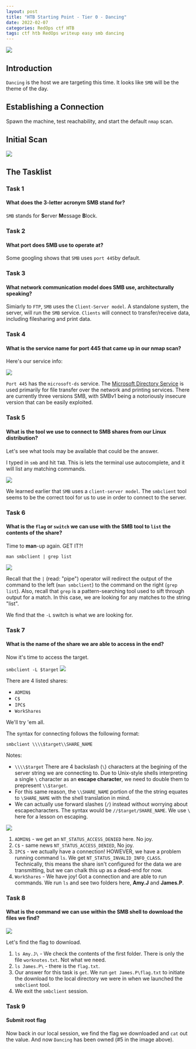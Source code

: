 ```yaml
---
layout: post
title: "HTB Starting Point - Tier 0 - Dancing"
date: 2022-02-07
categories: RedOps ctf HTB
tags: ctf htb RedOps writeup easy smb dancing
---
```

<img src='/assets/img/ctf/htb/sp/tier0/dancing/dancing.PNG'/>

## Introduction

`Dancing` is the host we are targeting this time. It looks like `SMB` will be the theme of the day. 

## Establishing a Connection

Spawn the machine, test reachability, and start the default `nmap` scan.

## Initial Scan

<img src='/assets/img/ctf/htb/sp/tier0/dancing/2nmapall.png'/>



## The Tasklist

### Task 1
#### What does the 3-letter acronym SMB stand for? 

`SMB` stands for **S**erver **M**essage **B**lock.

### Task 2
#### What port does SMB use to operate at?

Some googling shows that `SMB` uses `port 445`by default.

### Task 3
#### What network communication model does SMB use, architecturally speaking? 

Simiarly to `FTP`, `SMB` uses the `Client-Server model`. A standalone system, the server, will run the `SMB` service. `Clients` will connect to transfer/receive data, including filesharing and print data.

### Task 4 
#### What is the service name for port 445 that came up in our nmap scan?

Here's our service info:

<img src='/assets/img/ctf/htb/sp/tier0/dancing/3nmap_services.png'/>

`Port 445` has the `microsoft-ds` service. The [Microsoft Directory Service](https://www.grc.com/port_445.htm) is used primarily for file transfer over the network and printing services. There are currently three versions SMB, with SMBv1 being a notoriously insecure version that can be easily exploited.

### Task 5
#### What is the tool we use to connect to SMB shares from our Linux distribution?

Let's see what tools may be available that could be the answer.

I typed in `smb` and hit `TAB`. This is lets the terminal use autocomplete, and it will list any matching commands.

<img src='/assets/img/ctf/htb/sp/tier0/dancing/4smb.png'/>

We learned earlier that `SMB` uses a `client-server model`. The `smbclient` tool seems to be the correct tool for us to use in order to connect to the server.

### Task 6
#### What is the `flag` or `switch` we can use with the SMB tool to `list` the contents of the share?

Time to **man**-up again. GET IT?! 

`man smbclient | grep list`

<img src='/assets/img/ctf/htb/sp/tier0/5smb_ls.png'/>

Recall that the `|` (read: "pipe") operator will redirect the output of the command to the left (`man smbclient`) to the command on the right (`grep list`). Also, recall that `grep` is a pattern-searching tool used to sift through output for a match. In this case, we are looking for any matches to the string "list".

We find that the `-L` switch is what we are looking for.

### Task 7
#### What is the name of the share we are able to access in the end?

Now it's time to access the target. 

`smbclient -L $target`
<img src='/assets/img/ctf/htb/sp/tier0/dancing/6smb_L.png'/>

There are 4 listed shares:
* `ADMIN$`
* `C$`
* `IPC$`
* `WorkShares`

We'll try 'em all.

The syntax for connecting follows the following format:

`smbclient \\\\$target\\SHARE_NAME`

Notes:
* `\\\\$target` There are 4 backslash (`\`) characters at the begining of the server string we are connecting to. Due to Unix-style shells interpreting a single `\` character as an **escape character**, we need to double them to prepresent `\\$target`.
*  For this same reason, the `\\SHARE_NAME` portion of the the string equates to `\SHARE_NAME` with the shell translation in mind.
* We can actually use forward slashes (`/`) instead without worrying about escapecharacters. The syntax would be `//$target/SHARE_NAME`. We use `\` here for a lesson on escaping. 

<img src='/assets/img/ctf/htb/sp/tier0/dancing/7smb_connect.png'/>

1. `ADMIN$` - we get an `NT_STATUS_ACCESS_DENIED` here. No joy.
2. `C$` - same news `NT_STATUS_ACCESS_DENIED`, No joy.
3. `IPC$` - we actually have a connection! HOWEVER, we have a problem running command `ls`. We get `NT_STATUS_INVALID_INFO_CLASS`. Technically, this means the share isn't configured for the data we are transmitting, but we can chalk this up as a dead-end for now.
4. `WorkShares` - We have joy! Got a connection and are able to run commands. We run `ls` and see two folders here, **Amy.J** and **James.P**.


### Task 8
#### What is the command we can use within the SMB shell to download the files we find? 

<img src='/assets/img/ctf/htb/sp/tier0/dancing/9smbflag.png'/>

Let's find the flag to download. 

1. `ls Amy.J\` - We check the contents of the first folder. There is only the file `worknotes.txt`. Not what we need.
2. `ls James.P\` - there is the `flag.txt`.
3. Our answer for this task is `get`. We run `get James.P\flag.txt` to initiate the download to the local directory we were in when we launched the `smbclient` tool.
4. We exit the `smbclient` session.

### Task 9
####  Submit root flag
Now back in our local session, we find the flag we downloaded and `cat` out the value. And now `Dancing` has been owned (#5 in the image above).


